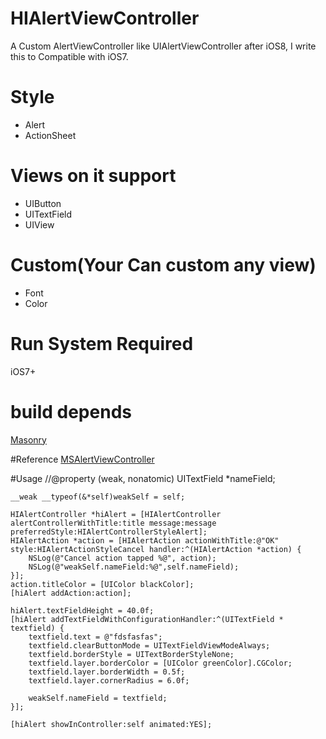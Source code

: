 # HIAlertViewController
A Custom AlertViewController like UIAlertViewController after iOS8, I write this to Compatible with iOS7.

# Style
+  Alert
+  ActionSheet

# Views on it support 
+  UIButton
+  UITextField
+  UIView

# Custom(Your Can custom any view)
+  Font
+  Color

# Run System Required 
iOS7+

# build depends
[Masonry](https://github.com/SnapKit/Masonry)

#Reference
[MSAlertViewController](https://github.com/szk-atmosphere/MSAlertController)

#Usage
    //@property (weak, nonatomic) UITextField *nameField;

    __weak __typeof(&*self)weakSelf = self;

    HIAlertController *hiAlert = [HIAlertController alertControllerWithTitle:title message:message preferredStyle:HIAlertControllerStyleAlert];
    HIAlertAction *action = [HIAlertAction actionWithTitle:@"OK" style:HIAlertActionStyleCancel handler:^(HIAlertAction *action) {
        NSLog(@"Cancel action tapped %@", action);
        NSLog(@"weakSelf.nameField:%@",self.nameField);
    }];
    action.titleColor = [UIColor blackColor];
    [hiAlert addAction:action];

    hiAlert.textFieldHeight = 40.0f;
    [hiAlert addTextFieldWithConfigurationHandler:^(UITextField * textfield) {
        textfield.text = @"fdsfasfas";
        textfield.clearButtonMode = UITextFieldViewModeAlways;
        textfield.borderStyle = UITextBorderStyleNone;
        textfield.layer.borderColor = [UIColor greenColor].CGColor;
        textfield.layer.borderWidth = 0.5f;
        textfield.layer.cornerRadius = 6.0f;

        weakSelf.nameField = textfield;
    }];

    [hiAlert showInController:self animated:YES];

  

